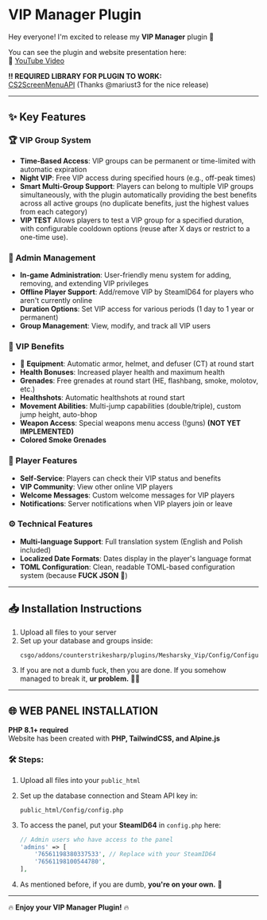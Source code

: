# VIP Manager Plugin

Hey everyone! I'm excited to release my **VIP Manager** plugin 🚀  

You can see the plugin and website presentation here:  
🎥 [YouTube Video](https://www.youtube.com/watch?v=-_8g3y1Z28Y)

**‼️ REQUIRED LIBRARY FOR PLUGIN TO WORK:**  
[CS2ScreenMenuAPI](https://github.com/T3Marius/CS2ScreenMenuAPI) (Thanks @mariust3 for the nice release)

---

## ✨ Key Features

### 🏆 VIP Group System
- **Time-Based Access**: VIP groups can be permanent or time-limited with automatic expiration
- **Night VIP**: Free VIP access during specified hours (e.g., off-peak times)
- **Smart Multi-Group Support**: Players can belong to multiple VIP groups simultaneously, with the plugin automatically providing the best benefits across all active groups (no duplicate benefits, just the highest values from each category)
- **VIP TEST** Allows players to test a VIP group for a specified duration, with configurable cooldown options (reuse after X days or restrict to a one-time use).

### 🔧 Admin Management
- **In-game Administration**: User-friendly menu system for adding, removing, and extending VIP privileges
- **Offline Player Support**: Add/remove VIP by SteamID64 for players who aren't currently online
- **Duration Options**: Set VIP access for various periods (1 day to 1 year or permanent)
- **Group Management**: View, modify, and track all VIP users

### 🎁 VIP Benefits
- :gun: **Equipment**: Automatic armor, helmet, and defuser (CT) at round start
- **Health Bonuses**: Increased player health and maximum health
- **Grenades**: Free grenades at round start (HE, flashbang, smoke, molotov, etc.)
- **Healthshots**: Automatic healthshots at round start
- **Movement Abilities**: Multi-jump capabilities (double/triple), custom jump height, auto-bhop
- **Weapon Access**: Special weapons menu access (!guns) **(NOT YET IMPLEMENTED)**
- **Colored Smoke Grenades**

### 👥 Player Features
- **Self-Service**: Players can check their VIP status and benefits
- **VIP Community**: View other online VIP players
- **Welcome Messages**: Custom welcome messages for VIP players
- **Notifications**: Server notifications when VIP players join or leave

### ⚙️ Technical Features
- **Multi-language Support**: Full translation system (English and Polish included)
- **Localized Date Formats**: Dates display in the player's language format
- **TOML Configuration**: Clean, readable TOML-based configuration system (because **FUCK JSON** 🤬)

---

## 📥 Installation Instructions

1. Upload all files to your server  
2. Set up your database and groups inside:  
   ```
   csgo/addons/counterstrikesharp/plugins/Mesharsky_Vip/Config/Configuration.toml
   ```
3. If you are not a dumb fuck, then you are done. If you somehow managed to break it, **ur problem.** 🤷‍♂️

---

## 🌐 WEB PANEL INSTALLATION

**PHP 8.1+ required**  
Website has been created with **PHP, TailwindCSS, and Alpine.js**  

### 🛠 Steps:
1. Upload all files into your `public_html`
2. Set up the database connection and Steam API key in:  
   ```
   public_html/Config/config.php
   ```
3. To access the panel, put your **SteamID64** in `config.php` here:

   ```php
   // Admin users who have access to the panel
   'admins' => [
       '76561198380337533', // Replace with your SteamID64
       '76561198100544780',
   ],
   ```

4. As mentioned before, if you are dumb, **you're on your own.** 🤡

---
🔥 **Enjoy your VIP Manager Plugin!** 🔥
